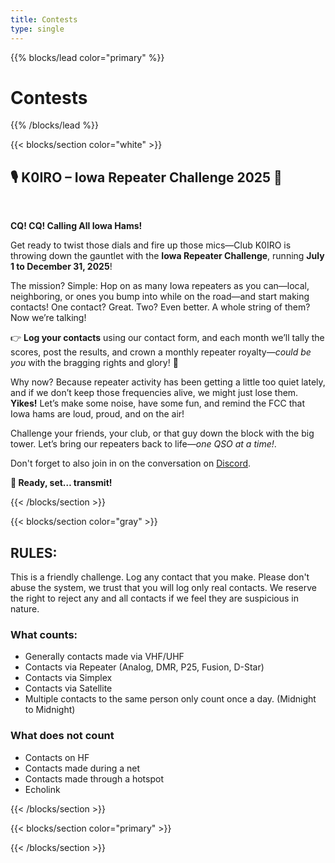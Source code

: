 ```yaml
---
title: Contests
type: single
---
```

{{% blocks/lead color="primary" %}}
<h1>Contests</h1>

{{% /blocks/lead %}}

{{< blocks/section color="white" >}}

<h2>🎙️ K0IRO – Iowa Repeater Challenge 2025 🚀</h2>
<br>
<p><strong>CQ! CQ! Calling All Iowa Hams!</strong></p>

<p>
Get ready to twist those dials and fire up those mics—Club K0IRO is throwing down the gauntlet with the <strong>Iowa Repeater Challenge</strong>, running <strong>July 1 to December 31, 2025</strong>!
</p>

<p>
The mission? Simple: Hop on as many Iowa repeaters as you can—local, neighboring, or ones you bump into while on the road—and start making contacts! One contact? Great. Two? Even better. A whole string of them? Now we’re talking!
</p>

<p>
👉 <strong>Log your contacts</strong> using our contact form, and each month we’ll tally the scores, post the results, and crown a monthly repeater royalty—<em>could be you</em> with the bragging rights and glory! 👑
</p>

<p>
Why now? Because repeater activity has been getting a little too quiet lately, and if we don’t keep those frequencies alive, we might just lose them. <strong>Yikes!</strong> Let’s make some noise, have some fun, and remind the FCC that Iowa hams are loud, proud, and on the air!
</p>

<p>
Challenge your friends, your club, or that guy down the block with the big tower. Let’s bring our repeaters back to life—<em>one QSO at a time!</em>. 
</p>

<p>Don't forget to also join in on the conversation on <a href="https://discord.gg/qRWYuNKXDG" target="_blank" rel="noopener">Discord</a>.</p>


<p><strong>📡 Ready, set… transmit!</strong></p>

{{< /blocks/section >}}

{{< blocks/section color="gray" >}}
<h2>RULES:</h2>

<p>This is a friendly challenge. Log any contact that you make. Please don't abuse the system, we trust that you will log only real contacts. We reserve the right to reject any and all contacts if we feel they are suspicious in nature.</p>

<h3>What counts:</h3>
<ul>
  <li>Generally contacts made via VHF/UHF</li>
  <li>Contacts via Repeater (Analog, DMR, P25, Fusion, D-Star)</li>
  <li>Contacts via Simplex</li>
  <li>Contacts via Satellite</li>
  <li>Multiple contacts to the same person only count once a day. (Midnight to Midnight)</li>
</ul>

<h3>What does not count</h3>
<ul>
  <li>Contacts on HF</li>
  <li>Contacts made during a net</li>
  <li>Contacts made through a hotspot</li>
  <li>Echolink</li>
</ul>
{{< /blocks/section >}}


{{< blocks/section color="primary" >}}
<div class="fd-form">

<script type="module">
  (function (j,o,y,f,O,r,m) {
    j[f] ??= function () { (j[f].q ??= []).push(arguments) };
    j[f].init ??= x => new Promise(s => j[f]('init', x||{}, s))
    r = o.createElement(y), m = o.getElementsByTagName(y)[0];
    r.id = f; r.src = O; r.async = 1; m.parentNode.insertBefore(r, m);
  }(window, document, 'script', 'magic', 'https://embed.jolly.tools/widget.js'));
  // this has to be called just once
  await magic.init({});
  // this can be called once per form embed in the website, after init() is done
  const formApi = await magic.render({
    url: 'https://forms.form-data.com/NVEXKNJtqDWXGf/embed',
    mode: 'inline',
    trigger: 'none',
    params: {},
    inline: {
      selector: '.fd-form',
      autoResize: true
    },
    
  })
  
</script>
</div>

{{< /blocks/section >}}